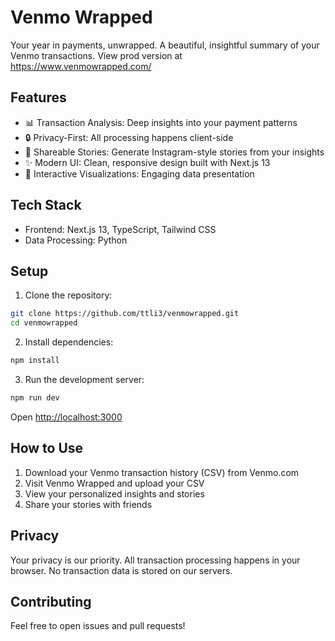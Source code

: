 # Venmo Wrapped

Your year in payments, unwrapped. A beautiful, insightful summary of your Venmo transactions. View prod version at https://www.venmowrapped.com/

## Features

- 📊 Transaction Analysis: Deep insights into your payment patterns
- 🔒 Privacy-First: All processing happens client-side
- 📱 Shareable Stories: Generate Instagram-style stories from your insights
- ✨ Modern UI: Clean, responsive design built with Next.js 13
- 🎨 Interactive Visualizations: Engaging data presentation

## Tech Stack

- Frontend: Next.js 13, TypeScript, Tailwind CSS
- Data Processing: Python

## Setup

1. Clone the repository:
```bash
git clone https://github.com/ttli3/venmowrapped.git
cd venmowrapped
```

2. Install dependencies:
```bash
npm install
```

3. Run the development server:
```bash
npm run dev
```

Open [http://localhost:3000](http://localhost:3000)

## How to Use

1. Download your Venmo transaction history (CSV) from Venmo.com
2. Visit Venmo Wrapped and upload your CSV
3. View your personalized insights and stories
4. Share your stories with friends

## Privacy

Your privacy is our priority. All transaction processing happens in your browser. No transaction data is stored on our servers.

## Contributing

Feel free to open issues and pull requests!
